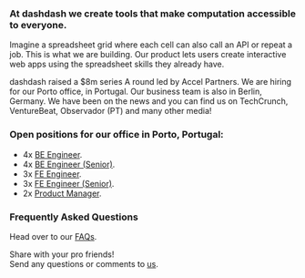### At dashdash we create tools that make computation accessible to everyone.

Imagine a spreadsheet grid where each cell can also call an API or repeat a job. This is what we are building. Our product lets users create interactive web apps using the spreadsheet skills they already have. 

dashdash raised a $8m series A round led by Accel Partners. We are hiring for our Porto office, in Portugal. Our business team is also in Berlin, Germany. We have been on the news and you can find us on TechCrunch, VentureBeat, Observador (PT) and many other media!

### Open positions for our office in Porto, Portugal:
* 4x [BE Engineer](https://github.com/dashdash/hiring/blob/master/job%20descriptions/BE%20engineer.md).
* 4x [BE Engineer (Senior)](https://github.com/dashdash/hiring/blob/master/job%20descriptions/BE%20engineer%20(senior).md).
* 3x [FE Engineer](https://github.com/dashdash/hiring/blob/master/job%20descriptions/FE%20engineer.md).
* 3x [FE Engineer (Senior)](https://github.com/dashdash/hiring/blob/master/job%20descriptions/FE%20engineer%20(senior)).
* 2x [Product Manager](https://github.com/dashdash/hiring/blob/master/job%20descriptions/Product%20Manager).

### Frequently Asked Questions
Head over to our [FAQs](https://github.com/dashdash/hiring/blob/master/FAQs.md).

Share with your pro friends!  
Send any questions or comments to [us](mailto:join@dashdash.com).
